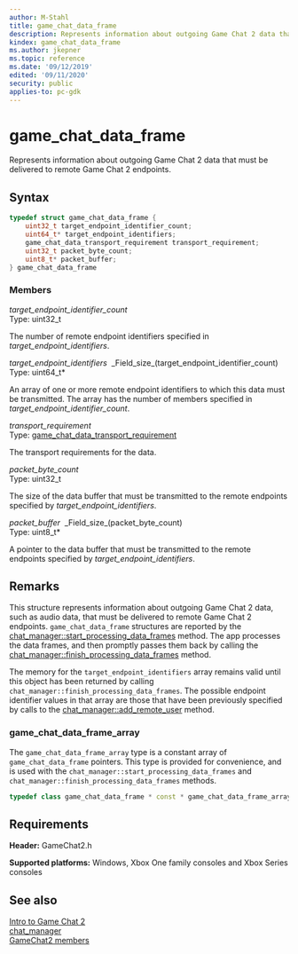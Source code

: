 ```yaml
---
author: M-Stahl
title: game_chat_data_frame
description: Represents information about outgoing Game Chat 2 data that must be delivered to remote Game Chat 2 endpoints.
kindex: game_chat_data_frame
ms.author: jkepner
ms.topic: reference
ms.date: '09/12/2019'
edited: '09/11/2020'
security: public
applies-to: pc-gdk
---
```


# game_chat_data_frame
  
Represents information about outgoing Game Chat 2 data that must be delivered to remote Game Chat 2 endpoints.  
  
<a id="syntaxSection"></a>
  
## Syntax
  
```cpp
typedef struct game_chat_data_frame {  
    uint32_t target_endpoint_identifier_count;  
    uint64_t* target_endpoint_identifiers;  
    game_chat_data_transport_requirement transport_requirement;  
    uint32_t packet_byte_count;  
    uint8_t* packet_buffer;  
} game_chat_data_frame  
```
  
<a id="membersSection"></a>
  
### Members  
  
*target_endpoint_identifier_count*  
Type: uint32_t  
  
The number of remote endpoint identifiers specified in *target_endpoint_identifiers*.  
  
*target_endpoint_identifiers*&nbsp;&nbsp;\_Field\_size\_(target\_endpoint\_identifier\_count)  
Type: uint64_t*  
  
An array of one or more remote endpoint identifiers to which this data must be transmitted. The array has the number of members specified in *target_endpoint_identifier_count*.  
  
*transport_requirement*  
Type: [game_chat_data_transport_requirement](../enums/game_chat_data_transport_requirement.md)  
  
The transport requirements for the data.  
  
*packet_byte_count*  
Type: uint32_t  
  
The size of the data buffer that must be transmitted to the remote endpoints specified by *target_endpoint_identifiers*.
  
*packet_buffer*&nbsp;&nbsp;\_Field\_size\_(packet\_byte\_count)  
Type: uint8_t*  
  
A pointer to the data buffer that must be transmitted to the remote endpoints specified by *target_endpoint_identifiers*.  
  
<a id="remarksSection"></a>
  
## Remarks
  
This structure represents information about outgoing Game Chat 2 data, such as audio data, that must be delivered to remote Game Chat 2 endpoints. `game_chat_data_frame` structures are reported by the [chat_manager::start_processing_data_frames](../classes/chat_manager/methods/chat_manager_start_processing_data_frames.md) method. The app processes the data frames, and then promptly passes them back by calling the [chat_manager::finish_processing_data_frames](../classes/chat_manager/methods/chat_manager_finish_processing_data_frames.md) method.
  
The memory for the `target_endpoint_identifiers` array remains valid until this object has been returned by calling `chat_manager::finish_processing_data_frames`. The possible endpoint identifier values in that array are those that have been previously specified by calls to the [chat_manager::add_remote_user](../classes/chat_manager/methods/chat_manager_add_remote_user.md) method.  
  
<a id="array"></a>
  
### game_chat_data_frame_array  
  
The `game_chat_data_frame_array` type is a constant array of `game_chat_data_frame` pointers. This type is provided for convenience, and is used with the `chat_manager::start_processing_data_frames` and `chat_manager::finish_processing_data_frames` methods.  
  
```cpp
typedef class game_chat_data_frame * const * game_chat_data_frame_array;
```  
  
<a id="requirementsSection"></a>
  
## Requirements
  
**Header:** GameChat2.h  
  
**Supported platforms:** Windows, Xbox One family consoles and Xbox Series consoles  
  
<a id="seealsoSection"></a>
  
## See also
  
[Intro to Game Chat 2](../../../../chat/overviews/game-chat2/game-chat-2-intro.md)  
[chat_manager](../classes/chat_manager/chat_manager.md)  
[GameChat2 members](../gamechat2_members.md)  
  